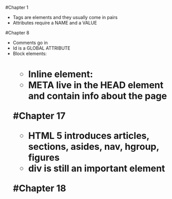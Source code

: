 #Chapter 1
* Tags are elements and they usually come in pairs
* Attributes require a NAME and a VALUE

#Chapter 8
* Comments go in <!--   -->
* Id is a GLOBAL ATTRIBUTE
* Block elements: <h1> <p> <ul> <l1>
* Inline element: <a> <b> <img>
* META  live in the HEAD element and contain info about the page

#Chapter 17
* HTML 5 introduces articles, sections, asides, nav, hgroup, figures
* div is still an important element

#Chapter 18


